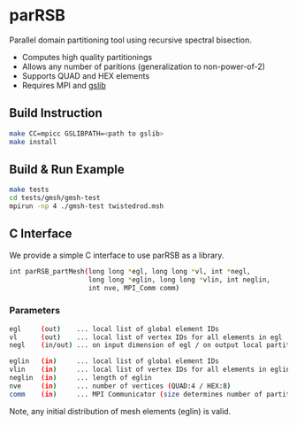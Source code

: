 # parRSB

Parallel domain partitioning tool using recursive spectral bisection.

* Computes high quality partitionings
* Allows any number of paritions (generalization to non-power-of-2)
* Supports QUAD and HEX elements
* Requires MPI and [gslib](https://github.com/gslib/gslib)

## Build Instruction

```sh
make CC=mpicc GSLIBPATH=<path to gslib> 
make install
```

## Build & Run Example

```sh
make tests
cd tests/gmsh/gmsh-test
mpirun -np 4 ./gmsh-test twistedrod.msh 
```

## C Interface

We provide a simple C interface to use parRSB as a library.

```sh
int parRSB_partMesh(long long *egl, long long *vl, int *negl,
                    long long *eglin, long long *vlin, int neglin,
                    int nve, MPI_Comm comm)
```

### Parameters

```sh
egl     (out)    ... local list of global element IDs
vl      (out)    ... local list of vertex IDs for all elements in egl
negl    (in/out) ... on input dimension of egl / on output local partition size

eglin   (in)     ... local list of global element IDs
vlin    (in)     ... local list of vertex IDs for all elements in eglin (connectivity between elements) 
neglin  (in)     ... length of eglin
nve     (in)     ... number of vertices (QUAD:4 / HEX:8)
comm    (in)     ... MPI Communicator (size determines number of partitions)
```

Note, any initial distribution of mesh elements (eglin) is valid. 
